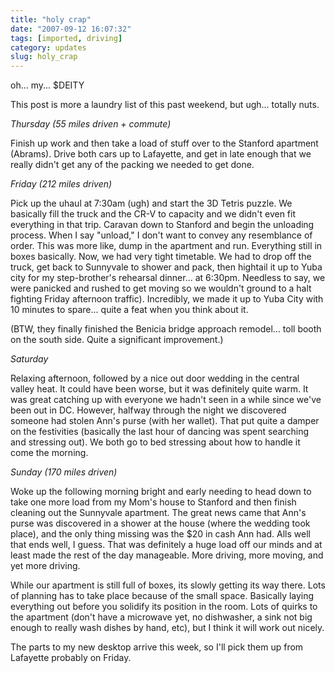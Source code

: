 ```yaml
---
title: "holy crap"
date: "2007-09-12 16:07:32"
tags: [imported, driving]
category: updates
slug: holy_crap
---
```


oh... my... $DEITY

This post is more a laundry list of this past weekend, but ugh... totally nuts.

<em>Thursday (55 miles driven + commute)</em>

Finish up work and then take a load of stuff over to the Stanford apartment
(Abrams). Drive both cars up to Lafayette, and get in late enough that we really
didn't get any of the packing we needed to get done.

<em>Friday (212 miles driven)</em>

Pick up the uhaul at 7:30am (ugh) and start the 3D Tetris puzzle. We basically
fill the truck and the CR-V to capacity and we didn't even fit everything in
that trip. Caravan down to Stanford and begin the unloading process. When I say
"unload," I don't want to convey any resemblance of order. This was more like,
dump in the apartment and run. Everything still in boxes basically. Now, we had
very tight timetable. We had to drop off the truck, get back to Sunnyvale to
shower and pack, then hightail it up to Yuba city for my step-brother's
rehearsal dinner... at 6:30pm. Needless to say, we were panicked and rushed to
get moving so we wouldn't ground to a halt fighting Friday afternoon traffic).
Incredibly, we made it up to Yuba City with 10 minutes to spare... quite a feat
when you think about it.

(BTW, they finally finished the Benicia bridge approach remodel... toll booth on
the south side. Quite a significant improvement.)

<em>Saturday</em>

Relaxing afternoon, followed by a nice out door wedding in the central valley
heat. It could have been worse, but it was definitely quite warm. It was great
catching up with everyone we hadn't seen in a while since we've been out in DC.
However, halfway through the night we discovered someone had stolen Ann's purse
(with her wallet). That put quite a damper on the festivities (basically the
last hour of dancing was spent searching and stressing out). We both go to bed
stressing about how to handle it come the morning.

<em>Sunday (170 miles driven)</em>

Woke up the following morning bright and early needing to head down to take one
more load from my Mom's house to Stanford and then finish cleaning out the
Sunnyvale apartment. The great news came that Ann's purse was discovered in a
shower at the house (where the wedding took place), and the only thing missing
was the $20 in cash Ann had. Alls well that ends well, I guess. That was
definitely a huge load off our minds and at least made the rest of the day
manageable. More driving, more moving, and yet more driving.

While our apartment is still full of boxes, its slowly getting its way there.
Lots of planning has to take place because of the small space. Basically laying
everything out before you solidify its position in the room. Lots of quirks to
the apartment (don't have a microwave yet, no dishwasher, a sink not big enough
to really wash dishes by hand, etc), but I think it will work out nicely.

The parts to my new desktop arrive this week, so I'll pick them up from
Lafayette probably on Friday.

